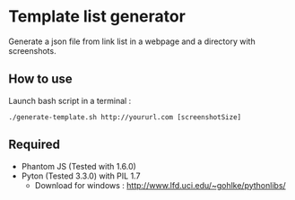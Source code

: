 # Template list generator
Generate a json file from link list in a webpage and a directory with screenshots.

## How to use
Launch bash script in a terminal :

	./generate-template.sh http://yoururl.com [screenshotSize]

## Required
- Phantom JS (Tested with 1.6.0)
- Pyton (Tested 3.3.0) with PIL 1.7
	- Download for windows : http://www.lfd.uci.edu/~gohlke/pythonlibs/